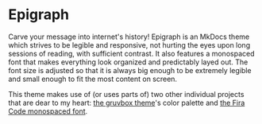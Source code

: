 # Epigraph
Carve your message into internet's history! Epigraph is an MkDocs theme which
strives to be legible and responsive, not hurting the eyes upon long sessions
of reading, with sufficient contrast. It also features a monospaced font that
makes everything look organized and predictably layed out. The font size is
adjusted so that it is always big enough to be extremely legible and small
enough to fit the most content on screen.

This theme makes use of (or uses parts of) two other individual projects that
are dear to my heart: [the gruvbox
theme](https://github.com/morhetz/gruvbox/)'s color palette and [the Fira Code
monospaced font](https://github.com/tonsky/FiraCode/).
